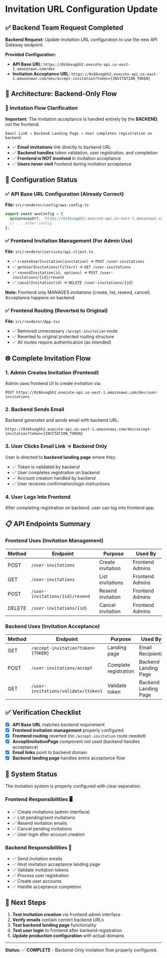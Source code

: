 # Invitation URL Configuration Update

## ✅ Backend Team Request Completed

**Backend Request:** Update invitation URL configuration to use the new API Gateway endpoint.

**Provided Configuration:**
- **API Base URL:** `https://0z6kxagbh2.execute-api.us-east-1.amazonaws.com/dev`
- **Invitation Acceptance URL:** `https://0z6kxagbh2.execute-api.us-east-1.amazonaws.com/dev/accept-invitation?token={INVITATION_TOKEN}`

## 🔧 Architecture: Backend-Only Flow

### 📧 **Invitation Flow Clarification**
**Important:** The invitation acceptance is handled entirely by the **BACKEND**, not the frontend.

```
Email Link → Backend Landing Page → User completes registration on backend
```

- ✅ **Email invitations** link directly to backend URL
- ✅ **Backend handles** token validation, user registration, and completion
- ✅ **Frontend is NOT involved** in invitation acceptance
- ✅ **Users never visit** frontend during invitation acceptance

## 🔧 Configuration Status

### ✅ API Base URL Configuration (Already Correct)
**File:** `src/renderer/config/aws-config.ts`
```typescript
export const awsConfig = {
  apiGatewayUrl: 'https://0z6kxagbh2.execute-api.us-east-1.amazonaws.com/dev',
  // ... other config
};
```

### ✅ Frontend Invitation Management (For Admin Use)
**File:** `src/renderer/services/api-client.ts`
- ✅ `createUserInvitation(invitation)` → `POST /user-invitations`
- ✅ `getUserInvitations(filters)` → `GET /user-invitations`
- ✅ `resendInvitation(id, options)` → `POST /user-invitations/{id}/resend`
- ✅ `cancelInvitation(id)` → `DELETE /user-invitations/{id}`

**Note:** Frontend only MANAGES invitations (create, list, resend, cancel). Acceptance happens on backend.

### ✅ Frontend Routing (Reverted to Original)
**File:** `src/renderer/App.tsx`
- ✅ Removed unnecessary `/accept-invitation` route
- ✅ Reverted to original protected routing structure
- ✅ All routes require authentication (as intended)

## 🌐 Complete Invitation Flow

### 1. **Admin Creates Invitation (Frontend)**
Admin uses frontend UI to create invitation via:
```
POST https://0z6kxagbh2.execute-api.us-east-1.amazonaws.com/dev/user-invitations
```

### 2. **Backend Sends Email**
Backend generates and sends email with backend URL:
```
https://0z6kxagbh2.execute-api.us-east-1.amazonaws.com/dev/accept-invitation?token={INVITATION_TOKEN}
```

### 3. **User Clicks Email Link → Backend Only**
User is directed to **backend landing page** where they:
- ✅ Token is validated by backend
- ✅ User completes registration on backend  
- ✅ Account creation handled by backend
- ✅ User receives confirmation/login instructions

### 4. **User Logs Into Frontend**
After completing registration on backend, user can log into frontend app.

## 📋 API Endpoints Summary

### Frontend Uses (Invitation Management)
| Method | Endpoint | Purpose | Used By |
|--------|----------|---------|---------|
| POST | `/user-invitations` | Create invitation | Frontend Admins |
| GET | `/user-invitations` | List invitations | Frontend Admins |
| POST | `/user-invitations/{id}/resend` | Resend invitation | Frontend Admins |
| DELETE | `/user-invitations/{id}` | Cancel invitation | Frontend Admins |

### Backend Uses (Invitation Acceptance)
| Method | Endpoint | Purpose | Used By |
|--------|----------|---------|---------|
| GET | `/accept-invitation?token={TOKEN}` | Landing page | Email Recipients |
| POST | `/user-invitations/accept` | Complete registration | Backend Landing Page |
| GET | `/user-invitations/validate/{token}` | Validate token | Backend Landing Page |

## ✅ Verification Checklist

- [x] **API Base URL** matches backend requirement
- [x] **Frontend invitation management** properly configured
- [x] **Frontend routing** reverted (no `/accept-invitation` route needed)
- [x] **AcceptInvitationPage** component not used (backend handles acceptance)
- [x] **Email links** point to backend domain
- [x] **Backend landing page** handles entire acceptance flow

## 🚀 System Status

The invitation system is properly configured with clear separation:

### **Frontend Responsibilities** 🖥️
- ✅ Create invitations (admin interface)
- ✅ List pending/sent invitations
- ✅ Resend invitation emails
- ✅ Cancel pending invitations
- ✅ User login after account creation

### **Backend Responsibilities** 🔧
- ✅ Send invitation emails
- ✅ Host invitation acceptance landing page
- ✅ Validate invitation tokens
- ✅ Process user registration
- ✅ Create user accounts
- ✅ Handle acceptance completion

## 📝 Next Steps

1. **Test invitation creation** via frontend admin interface
2. **Verify emails** contain correct backend URLs
3. **Test backend landing page** functionality
4. **Test user login** to frontend after backend registration
5. **Update production configuration** with actual domains

---

**Status:** ✅ **COMPLETE** - Backend-Only invitation flow properly configured. 